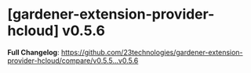 # [gardener-extension-provider-hcloud] v0.5.6

**Full Changelog**: https://github.com/23technologies/gardener-extension-provider-hcloud/compare/v0.5.5...v0.5.6